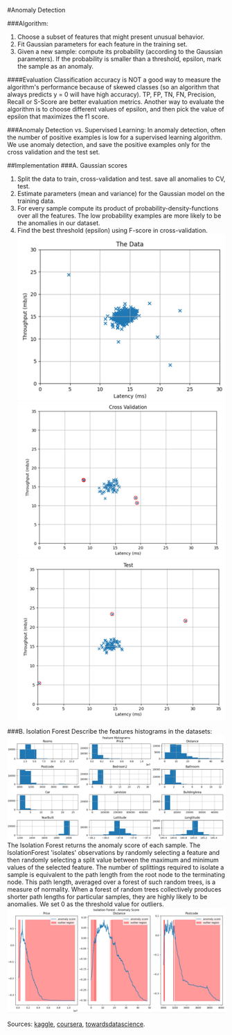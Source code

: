 #Anomaly Detection

###Algorithm:
1. Choose a subset of features that might present unusual behavior.
2. Fit Gaussian parameters for each feature in the training set.
3. Given a new sample: compute its probability (according to the Gaussian parameters). If the probability is smaller than a threshold, epsilon, mark the sample as an anomaly.

####Evaluation
Classification accuracy is NOT a good way to measure the algorithm's performance because of skewed classes (so an algorithm that always predicts y = 0 will have high accuracy).
TP, FP, TN, FN, Precision, Recall or S-Score are better evaluation metrics.
Another way to evaluate the algorithm is to choose different values of epsilon, and then pick the value of epsilon that maximizes the f1 score.

###Anomaly Detection vs. Supervised Learning:
In anomaly detection, often the number of positive examples is low for a supervised learning algorithm. We use anomaly detection, and save the positive examples only for the cross validation and the test set.

##Implementation 
###A. Gaussian scores
1. Split the data to train, cross-validation and test. save all anomalies to CV, test.
2. Estimate parameters (mean and variance) for the Gaussian model on the training data.
3. For every sample compute its product of probability-density-functions over all the features. The low probability examples are more likely to be the anomalies in our dataset.
4. Find the best threshold (epsilon) using F-score in cross-validation.
![Screenshot](output/1.JPG)
![Screenshot](output/2.JPG)
![Screenshot](output/3.JPG)

###B. Isolation Forest
Describe the features histograms in the datasets:
![Screenshot](output/4.JPG)
The Isolation Forest returns the anomaly score of each sample. The IsolationForest 'isolates' observations by randomly selecting a feature and then randomly selecting a split value between the maximum and minimum values of the selected feature. The number of splittings required to isolate a sample is equivalent to the path length from the root node to the terminating node. This path length, averaged over a forest of such random trees, is a measure of normality. When a forest of random trees collectively produces shorter path lengths for particular samples, they are highly likely to be anomalies. We set 0 as the threshold value for outliers.
![Screenshot](output/5.JPG)

Sources: [kaggle](https://www.kaggle.com/kevinarvai/outlier-detection-practice-uni-multivariate),
[coursera](https://www.coursera.org/learn/machine-learning/programming/fyhXS/anomaly-detection-and-recommender-systems/instructions),
[towardsdatascience](https://towardsdatascience.com/andrew-ngs-machine-learning-course-in-python-anomaly-detection-1233d23dba95).